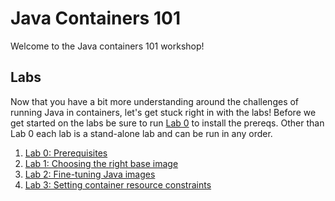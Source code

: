 # Java Containers 101

Welcome to the Java containers 101 workshop!

## Labs

Now that you have a bit more understanding around the challenges of running Java in containers, let's get stuck right in with the labs! Before we get started on the labs be sure to run [Lab 0](./labs/Lab_0.md) to install the prereqs. Other than Lab 0 each lab is a stand-alone lab and can be run in any order. 

1. [Lab 0: Prerequisites](./labs/Lab_0.md)
2. [Lab 1: Choosing the right base image](./labs/Lab_1.md)
3. [Lab 2: Fine-tuning Java images](./labs/Lab_2.md)
4. [Lab 3: Setting container resource constraints](./labs/Lab_3.md)
